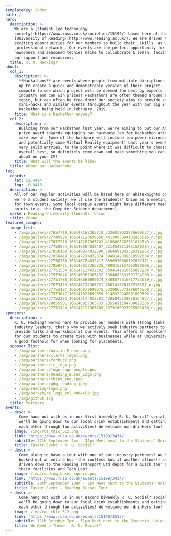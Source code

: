 ```yaml
---
templateKey: index
path: /
hero:
  description: >-
    We are a [student-led technology
    society](https://www.rusu.co.uk/societies/15199/) based here at the
    [University of Reading](http://www.reading.ac.uk/). We are driven to provide
    exciting opportunities for our members to build their _skills_ as well as a
    _professional network_. Our events are the perfect opportunity for both
    newcomers and seasoned techies alike to collaborate & learn, facilitated by
    our support and resources.
  title: R. U. Hacking?
about:
  col_1:
    description: >-
      **Hackathons** are events where people from multiple disciplines can team
      up to create a quick and demonstrable version of their project. The teams
      compete to see which project will be deemed the best by experts in the
      industry and can win prizes! Hackathons are often themed around a certain
      topic, but can often be free-form! Our society aims to provide some
      mini-hacks and similar events throughout the year with our big 24-hour
      Hackathon being held in February, 2019.
    title: What is a Hackathon anyway?
  col_2:
    description: >-
      Building from our Hackathon last year, we're aiming to put our Alumni
      prize award towards equipping our hardware lab for Hackathon attendees to
      make use of. Some of the hardware will include low-power microcontrollers
      and potentially some Virtual Reality equipment! Last year's event had some
      very solid entries, to the point where it was difficult to choose the
      overall best, so definitely come down and make something you can boast
      about on your CV!
    title: What will the events be like?
  title: About our Hackathons
loc:
  coords:
    lat: 51.4414
    lng: -0.9418
  description: >-
    All of our regular activities will be based here on Whiteknights campus! As
    we're a student society, we'll use the Students' Union as a meeting point
    for town events. Some local campus events might have different meeting
    points (e.g. the Computer Science department).
  marker: Reading University Students' Union
  title: Venue
featured_images:
  image_list:
    - /img/gallery/27657719_166147187365710_3326038022976609627_n.jpg
    - /img/gallery/27749996_166147120699050_4413085694102426696_n.jpg
    - /img/gallery/27857910_166147267365702_4186085707761812543_n.jpg
    - /img/gallery/27750034_166146884032407_3214548113051520784_n.jpg
    - /img/gallery/27858168_166146974032398_3864991842326311952_n.jpg
    - /img/gallery/27858419_166147214032374_3940142838318592634_n.jpg
    - /img/gallery/27750730_166146784032417_6596976680107637171_n.jpg
    - /img/gallery/27858771_166147037365725_4800152157863829006_n.jpg
    - /img/gallery/27751534_166147134032382_3504141810715893284_n.jpg
    - /img/gallery/27973046_166146967365732_5384082331591724900_n.jpg
    - /img/gallery/27751788_166146880699074_8488577616717753619_n.jpg
    - /img/gallery/27973459_166146777365751_760141376157915577_n.jpg
    - /img/gallery/27752187_166146870699075_5329865372286046560_n.jpg
    - /img/gallery/27973647_166147070699055_5148322248601009502_n.jpg
    - /img/gallery/27752283_166147144032381_4285845538876164927_n.jpg
    - /img/gallery/28055901_166146957365733_2355891104709023386_n.jpg
    - /img/gallery/27752424_166147197365709_2373160923975501460_n.jpg
sponsors:
  description: >-
    R. U. Hacking? works hard to provide our members with strong links to local
    industry leaders, that's why we actively seek industry partners to come and
    provide talks and workshops at our events. This offers an excellent platform
    for our students to create ties with businesses while at University and get
    a good foothold for when looking for placements.
  sponsor_list:
    - /img/partners/Austin-Fraser.png
    - /img/partners/clarks_legal.png
    - /img/partners/forbury.png
    - /img/partners/ic_logo.png
    - /img/partners/logo-sage-people.png
    - /img/partners/Reading_Buses_Logo.png
    - /img/partners/think_eng.jpeg
    - /img/partners/gdg_reading.jpeg
    - /img/reading-logo.png
    - /img/berkshire_logo_sml_400x400.jpg
    - /img/github.svg
  title: Partners
events:
  - desc: >-
      Come hang out with us in our first biweekly R. U. Social? social, where
      we'll be going down to our local drink establishments and getting to know
      each other through fun activities! We welcome non-drinkers too!
    image: /img/rus_thic_512.png
    link: 'https://www.rusu.co.uk/events/15199/3434/'
    subtitle: 27th September 7pm - 11pm Meet next to the Students' Union
    title: Taster Event - R. U. Social?
  - desc: >-
      Come along to have a tour with one of our industry partners! We have
      booked out an entire bus (the roofless bus if weather allows!) and getting
      driven down to the Reading Transport Ltd depot for a quick tour around
      their facilities and Tech Lab!
    image: /img/reading_buses_square.png
    link: 'https://www.rusu.co.uk/events/15199/3434/'
    subtitle: 28th September 10am - 1pm Meet next to the Students' Union
    title: Taster Event - Reading Busses Tour
  - desc: >-
      Come hang out with us in our second biweekly R. U. Social? social, where
      we'll be going down to our local drink establishments and getting to know
      each other through fun activities! We welcome non-drinkers too!
    image: /img/rus_thic_512.png
    link: 'https://www.rusu.co.uk/events/15199/3513/'
    subtitle: 11th October 7pm - 11pm Meet next to the Students' Union
    title: We Need a Theme - R. U. Social?
---
```


